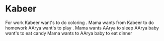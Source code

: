 # Kabeer
For work
Kabeer want's to do coloring .
Mama wants from Kabeer to do homework
AArya want's to play .
Mama wants AArya to sleep
AArya baby want's to eat candy
Mama wants to AArya baby to eat dinner
